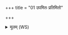 +++
title = "01 उपमितः प्रतिमितो"

+++
<details><summary>मूलम् (WS)</summary>

उपमितः प्रतिमितो ऽथो परिमितश्च यः ।  
शालाया विश्वाराया नद्धानि वि चृतामसि ॥ १ ॥
</details>